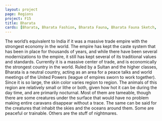 ```yaml
---
layout: project
page: Regions
project: F15
title: Bharata
cards: [Bharata, Bharata Fashion, Bharata Fauna, Bharata Fauna Sketch, Desert Warrior]
---
```

The world’s equivalent to India if it was a massive trade empire with the strongest economy in the world. The empire has kept the caste system that has been in place for thousands of years, and while there have been several modernizations to the empire, it still has kept several of its traditional values and standards. Currently it is a massive center of trade, and is economically the strongest country in the world. Ruled by a Sultan and the higher classes, Bharata is a neutral country, acting as an area for a peace talks and world meetings of the United Powers (league of empires sworn to work together). Since it is so large, the skin color varies region to region. The animals of this region are relatively small or lithe or both, given how hot it can be during the day time, and are primarily nocturnal. Most of them are tameable, though there are some creatures under the surface that would have no problem making entire caravans disappear without a trace. The same can be said for the creatures that inhabit the skies and the oceans around them. Some are peaceful or trainable. Others are the stuff of nightmares.
